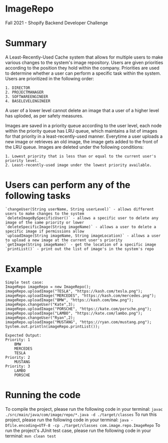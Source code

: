 # ImageRepo
Fall 2021 - Shopify Backend Developer Challenge

# Summary
A Least-Recently-Used Cache system that allows for multiple users to make various changes to the system's image repository. Users are given priorities according to the position they hold within the company. Priorities are used
to determine whether a user can perform a specific task within the system. Users are prioritized in the following order:

    1. DIRECTOR
    2. PROJECTMANAGER
    3. SOFTWAREENGINEER
    4. BASELEVELENGINEER

A user of a lower level cannot delete an image that a user of a higher level has uploded, as per safety measures.

Images are saved in a priority queue according to the user level, each node within the priority queue has LRU queue, which maintains a list of images for that priority in a least-recently-used manner. Everytime a user uploads a new image or retrieves an old image, the image gets added to the front of the LRU queue. Images are deleted under the following conditions:

    1. Lowest priority that is less than or equal to the current user's priority level.
    2. Least-recently-used image under the lowest priority available.

# Users can perform any of the following tasks

    `changeUser(String userName, String userLevel)` - allows different users to make changes to the system
    `deleteImageBySpecificUser()` - allows a specific user to delete any image of the same priority or lower
    `deleteSpecificImage(String imageName)` - allows a user to delete a specific image if permissions allow
    `uploadImage(String imageName, String imageLocation)` - allows a user to upload a new image at the current user's priority
    `getImage(String imageName)` - get the location of a specific image
    `printList()` - print out the list of image's in the system's repo

# Example
    Simple test case:
    ImageRepo imageRepo = new ImageRepo();
    imageRepo.uploadImage("TESLA", "https://kash.com/tesla.png");
    imageRepo.uploadImage("MERCEDES", "https://kash.com/mercedes.png");
    imageRepo.uploadImage("BMW", "https://kash.com/bmw.png");
    imageRepo.changeUser("Kate",3);
    imageRepo.uploadImage("PORSCHE", "https://kate.com/porsche.png");
    imageRepo.uploadImage("LAMBO", "https://kate.com/lambo.png");
    imageRepo.changeUser("Ryan",2);
    imageRepo.uploadImage("MUSTANG", "https://ryan.com/mustang.png");
    System.out.println(imageRepo.printList());

    Expected Output:
    Priority: 1
        BMW
        MERCEDES
        TESLA
    Priority: 2
        MUSTANG
    Priority: 3
        LAMBO
        PORSCHE

# Running the code 
To compile the project, please run the following code in your terminal:
    `javac ./src/main/java/com/image/repo/*.java -d ./target/classes`
To run this project, please run the following code in your terminal:
    `java -Dfile.encoding=UTF-8 -cp ./target/classes com.image.repo.ImageRepo`
To run the project's JUnit test case, please run the following code in your terminal:
    `mvn clean test`
